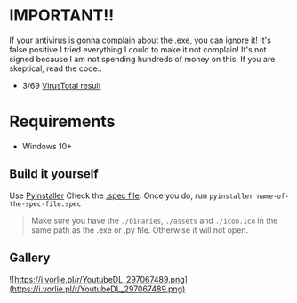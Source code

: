# IMPORTANT!!
If your antivirus is gonna complain about the .exe, you can ignore it! It's false positive I tried everything I could to make it not complain! 
It's not signed because I am not spending hundreds of money on this.
If you are skeptical, read the code..
- 3/69 [VirusTotal result](https://www.virustotal.com/gui/file/eeef3947f76085d1c60719c66c7bfa084711f7e9159c613231ae6722c673054b/detection)

# Requirements
- Windows 10+

## Build it yourself
Use [Pyinstaller](https://pypi.org/project/pyinstaller/)
Check the [.spec file](https://github.com/vorlie/YoutubeDL/blob/main/spec-file-example-for-windows.spec). 
Once you do, run `pyinstaller name-of-the-spec-file.spec` 
> Make sure you have the `./binaries`, `./assets` and `./icon.ico` in the same path as the .exe or .py file. Otherwise it will not open.

## Gallery
![https://i.vorlie.pl/r/YoutubeDL_297067489.png](https://i.vorlie.pl/r/YoutubeDL_297067489.png)
